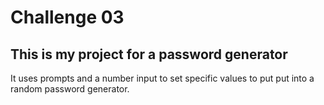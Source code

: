 # Challenge 03

## This is my project for a password generator
It uses prompts and a number input to set specific values to put put into a random password generator.
